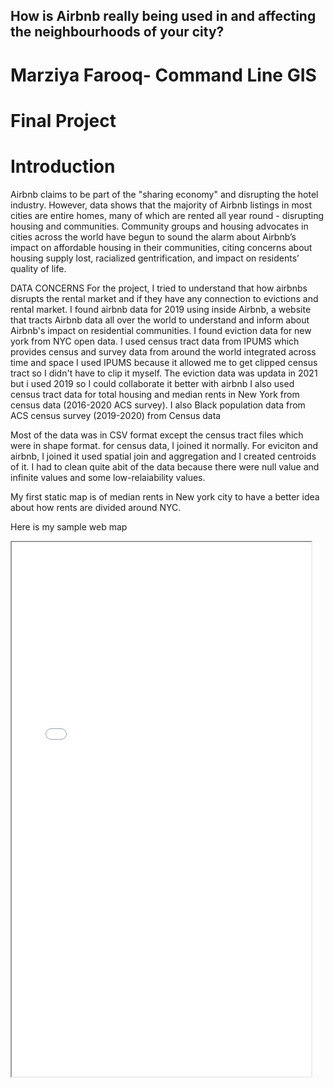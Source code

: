 ## How is Airbnb really being used in and affecting the neighbourhoods of your city?

# Marziya Farooq- Command Line GIS
# Final Project

# Introduction
Airbnb claims to be part of the "sharing economy" and disrupting the hotel industry. 
However, data shows that the majority of Airbnb listings in most cities are entire homes, many of which are rented all year round - disrupting housing and communities. 
Community groups and housing advocates in cities across the world have begun to sound the alarm about Airbnb’s impact on affordable housing in their communities, citing
concerns about housing supply lost, racialized gentrification, and impact on residents’ quality of life.

DATA CONCERNS
For the project, I tried to understand that how airbnbs disrupts the rental market and if they have any connection to evictions and rental market.
I found airbnb data for 2019 using inside Airbnb, a website that tracts Airbnb data all over the world to understand and inform about Airbnb's impact on residential communities.
I found eviction data for new york from NYC open data. I used census tract data from IPUMS which provides census and survey data from around the world integrated across time and space
I used IPUMS because it allowed me to get clipped census tract so I didn't have to clip it myself. The eviction data was updata in 2021 but i used 2019 so I could collaborate it better with airbnb
I also used census tract data for total housing and median rents in New York from census data (2016-2020 ACS survey). I also Black population data from ACS census survey (2019-2020) from Census data

Most of the data was in CSV format except the census tract files which were in shape format. for census data, I joined it normally. 
For eviciton and airbnb, I joined it used spatial join and aggregation and I created centroids of it. 
I had to clean quite abit of the data because there were null value and infinite values and some low-relaiability values.

My first static map is of median rents in New york city to have a better idea about how rents are divided around NYC.


Here is my sample web map

<iframe src= "Airbnb_chloropeth_map.png" height= "855" width= "95%"></iframe>

